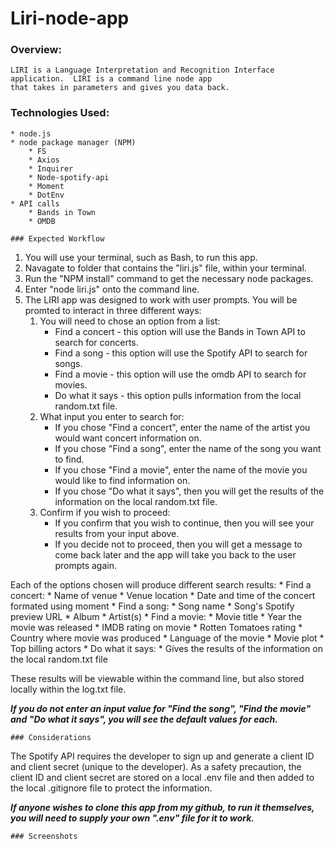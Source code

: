 # Liri-node-app
### Overview:
```
LIRI is a Language Interpretation and Recognition Interface application.  LIRI is a command line node app 
that takes in parameters and gives you data back.
```
### Technologies Used:
    * node.js
    * node package manager (NPM)
        * FS
        * Axios
        * Inquirer
        * Node-spotify-api
        * Moment
        * DotEnv
    * API calls
        * Bands in Town
        * OMDB
```
### Expected Workflow
```
1. You will use your terminal, such as Bash, to run this app.
2. Navagate to folder that contains the "liri.js" file, within your terminal.
3. Run the "NPM install" command to get the necessary node packages.
4. Enter "node liri.js" onto the command line.
5. The LIRI app was designed to work with user prompts.  You will be promted to interact in three different ways:
    1. You will need to chose an option from a list:
        * Find a concert - this option will use the Bands in Town API to search for concerts.
        * Find a song - this option will use the Spotify API to search for songs.
        * Find a movie - this option will use the omdb API to search for movies.
        * Do what it says - this option pulls information from the local random.txt file.
    2. What input you enter to search for:
        * If you chose "Find a concert", enter the name of the artist you would want concert information on.
        * If you chose "Find a song", enter the name of the song you want to find.
        * If you chose "Find a movie", enter the name of the movie you would like to find information on.
        * If you chose "Do what it says", then you will get the results of the information on the local random.txt file.
    3. Confirm if you wish to proceed:
        * If you confirm that you wish to continue, then you will see your results from your input above.
        * If you decide not to proceed, then you will get a message to come back later and the app will take you back to
            the user prompts again.

Each of the options chosen will produce different search results:
    * Find a concert:
        * Name of venue
        * Venue location
        * Date and time of the concert formated using moment
    * Find a song:
        * Song name
        * Song's Spotify preview URL
        * Album
        * Artist(s)
    * Find a movie:
        * Movie title
        * Year the movie was released
        * IMDB rating on movie
        * Rotten Tomatoes rating
        * Country where movie was produced
        * Language of the movie
        * Movie plot
        * Top billing actors
    * Do what it says:
        * Gives the results of the information on the local random.txt file

These results will be viewable within the command line, but also stored locally within the log.txt file.

***If you do not enter an input value for "Find the song", "Find the movie" and "Do what it says", you will see the default values for each.***
```
### Considerations
```
The Spotify API requires the developer to sign up and generate a client ID and client secret (unique to the developer).
As a safety precaution, the client ID and client secret are stored on a local .env file and then added to the local .gitignore file
to protect the information.

***If anyone wishes to clone this app from my github, to run it themselves, you will need to supply your own ".env" file for it to work.***
```
### Screenshots
```

```